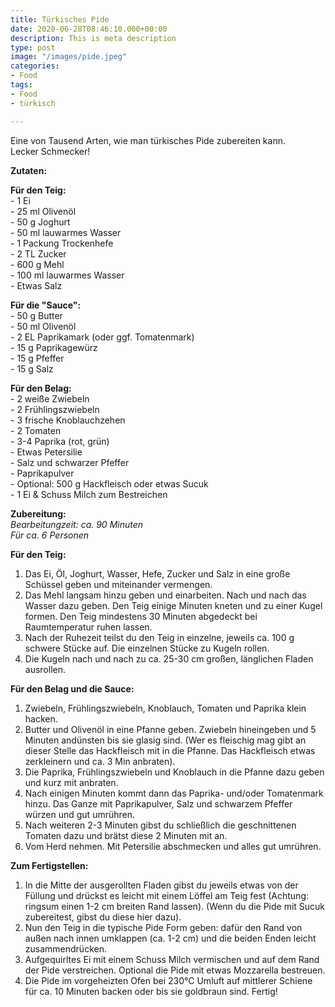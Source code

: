 ```yaml
---
title: Türkisches Pide
date: 2020-06-28T08:46:10.000+00:00
description: This is meta description
type: post
image: "/images/pide.jpeg"
categories:
- Food
tags:
- Food
- türkisch

---
```

Eine von Tausend Arten, wie man türkisches Pide zubereiten kann.  
Lecker Schmecker!

**Zutaten:**

**Für den Teig:**  
\- 1 Ei  
\- 25 ml Olivenöl  
\- 50 g Joghurt  
\- 50 ml lauwarmes Wasser  
\- 1 Packung Trockenhefe  
\- 2 TL Zucker  
\- 600 g Mehl  
\- 100 ml lauwarmes Wasser  
\- Etwas Salz

**Für die "Sauce":**  
\- 50 g Butter  
\- 50 ml Olivenöl  
\- 2 EL Paprikamark (oder ggf. Tomatenmark)  
\- 15 g Paprikagewürz  
\- 15 g Pfeffer  
\- 15 g Salz

**Für den Belag:**  
\- 2 weiße Zwiebeln  
\- 2 Frühlingszwiebeln  
\- 3 frische Knoblauchzehen  
\- 2 Tomaten  
\- 3-4 Paprika (rot, grün)  
\- Etwas Petersilie  
\- Salz und schwarzer Pfeffer  
\- Paprikapulver  
\- Optional: 500 g Hackfleisch oder etwas Sucuk  
\- 1 Ei & Schuss Milch zum Bestreichen

**Zubereitung:**  
_Bearbeitungzeit: ca. 90 Minuten  
Für ca. 6 Personen_

**Für den Teig:**

1. Das Ei, Öl, Joghurt, Wasser, Hefe, Zucker und Salz in eine große Schüssel geben und miteinander vermengen.
2. Das Mehl langsam hinzu geben und einarbeiten. Nach und nach das Wasser dazu geben. Den Teig einige Minuten kneten und zu einer Kugel formen. Den Teig mindestens 30 Minuten abgedeckt bei Raumtemperatur ruhen lassen.
3. Nach der Ruhezeit teilst du den Teig in einzelne, jeweils ca. 100 g schwere Stücke auf. Die einzelnen Stücke zu Kugeln rollen.
4. Die Kugeln nach und nach zu ca. 25-30 cm großen, länglichen Fladen ausrollen.

**Für den Belag und die Sauce:**

1. Zwiebeln, Frühlingszwiebeln, Knoblauch, Tomaten und Paprika klein hacken.
2. Butter und Olivenöl in eine Pfanne geben. Zwiebeln hineingeben und 5 Minuten andünsten bis sie glasig sind. (Wer es fleischig mag gibt an dieser Stelle das Hackfleisch mit in die Pfanne. Das Hackfleisch etwas zerkleinern und ca. 3 Min anbraten).
3. Die Paprika, Frühlingszwiebeln und Knoblauch in die Pfanne dazu geben und kurz mit anbraten.
4. Nach einigen Minuten kommt dann das Paprika- und/oder Tomatenmark hinzu. Das Ganze mit Paprikapulver, Salz und schwarzem Pfeffer würzen und gut umrühren.
5. Nach weiteren 2-3 Minuten gibst du schließlich die geschnittenen Tomaten dazu und brätst diese 2 Minuten mit an.
6. Vom Herd nehmen. Mit Petersilie abschmecken und alles gut umrühren.

**Zum Fertigstellen:**

1. In die Mitte der ausgerollten Fladen gibst du jeweils etwas von der Füllung und drückst es leicht mit einem Löffel am Teig fest (Achtung: ringsum einen 1-2 cm breiten Rand lassen). (Wenn du die Pide mit Sucuk zubereitest, gibst du diese hier dazu). 
2. Nun den Teig in die typische Pide Form geben: dafür den Rand von außen nach innen umklappen (ca. 1-2 cm) und die beiden Enden leicht zusammendrücken.
3. Aufgequirltes Ei mit einem Schuss Milch vermischen und auf dem Rand der Pide verstreichen. Optional die Pide mit etwas Mozzarella bestreuen.
4. Die Pide im vorgeheizten Ofen bei 230°C Umluft auf mittlerer Schiene für ca. 10 Minuten backen oder bis sie goldbraun sind. Fertig!